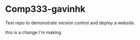 # Comp333-gavinhk
Test repo to demonstrate version control and deploy a website.

this is a change I'm making